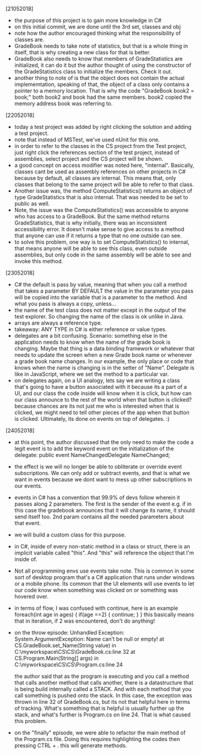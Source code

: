 [21052018]
- the purpose of this project is to gain more knowledge in C#
- on this initial commit, we are done until the 3rd set, classes and obj
- note how the author encouraged thinking what the responsibility of classes are. 
- GradeBook needs to take note of statistics, but that is a whole thing in itself, that is why creating a new class for that is better.
- GradeBook also needs to know that members of GradeStatistics are initialized, it can do it but the author thought of using the constructor of the GradeStatistics class to initialize the members. Check it out.
- another thing to note of is that the object does not contain the actual implememtation, speaking of that, the object of a class only contains a pointer to a memory location. That is why the code "GradeBook book2 = book;" both book2 and book had the same members. book2 copied the memory address book was referring to.

[22052018]
- today a test project was added by right clicking the solution and adding a test project.
- note that instead of MSTest, we've used nUnit for this one. 
- in order to refer to the classes in the CS project from the Test project, just right click the references section of the test project, instead of assemblies, select project and the CS project will be shown.
- a good concept on access modifier was noted here, "internal". Basically, classes cant be used as assembly references on other projects in C# because by default, all classes are internal. This means that, only classes that belong to the same project will be able to refer to that class.
- Another issue was, the method ComputeStatistics() returns an object of type GradeStatistics that is also internal. That was needed to be set to public as well. 
- Note, the issue was the ComputeStatistics() was accessible to anyone who has access to a GradeBook. But the same method returns GradeStatistics, that is why initially, there was an inconsistent accessibility error. It doesn't make sense to give access to a method that anyone can use if it returns a type that no one outside can see. 
- to solve this problem, one way is to set ComputeStatistics() to internal, that means anyone will be able to see this class, even outside assemblies, but only code in the same assembly will be able to see and invoke this method.

[23052018]
- C# the default is pass by value, meaning that when you call a method that takes a parameter BY DEFAULT the value in the parameter you pass will be copied into the variable that is a parameter to the method. And what you pass is always a copy, unless...
- the name of the test class does not matter except in the output of the test explorer. So changing the name of the class is ok unlike in Java.
- arrays are always a reference type.
- takeaway: ANY TYPE in C# is either reference or value types.
- delegates are a bit confusing. Scenario: something else in the application needs to know when the name of the grade book is changing. Maybe that thing is a data binding framework or whatever that needs to update the screen when a new Grade book name or whenever a grade book name changes. In our example, the only place or code that knows when the name is changing is in the setter of "Name". Delegate is like in JavaScript, where we set the method to a particular var. 
- on delegates again, on a UI analogy, lets say we are writing a class that's going to have a button associated with it because its a part of a UI, and our class the code inside will know when it is click, but how can our class announce to the rest of the world when that button is clicked? because chances are its not just me who is interested when that is clicked, we might need to tell other pieces of the app when that button is clicked. Ultimately, its done on events on top of delegates. :)

[24052018]
- at this point, the author discussed that the only need to make the code a legit event is to add the keyword event on the initialization of the delegate: public event NameChangedDelegate NameChanged;
- the effect is we will no longer be able to obliterate or override event subscriptions. We can only add or subtract events, and that is what we want in events because we dont want to mess up other subscriptions in our events.
- events in C# has a convention that 99.9% of devs follow wherein it passes along 2 parameters. The first is the sender of the event e.g. if in this case the gradebook announces that it will change its name, it should send itself too. 2nd param contains all the needed parameters about that event.
- we will build a custom class for this purpose.
- in C#, inside of every non-static method in a class or struct, there is an implicit variable called "this". And "this" will reference the object that I'm inside of. 
- Not all programming envs use events take note. This is common in some sort of desktop program that's a C# application that runs under windows or a mobile phone. Its common that the UI elements will use events to let our code know when something was clicked on or something was hovered over. 
- in terms of flow, I was confused with continue, here is an example
  foreach(int age in ages)
  {
     if(age ==2)
	 {
	    continue;
	 }
  }
  this basically means that in iteration, if 2 was encountered, don't do anything!
- on the throw episode:
  Unhandled Exception: System.ArgumentException: Name can't be null or empty!
   at CS.GradeBook.set_Name(String value) in C:\myworkspace\CS\CS\GradeBook.cs:line 32
   at CS.Program.Main(String[] args) in C:\myworkspace\CS\CS\Program.cs:line 24
  
  the author said that as the program is executing and you call a method that calls another method that calls another, there is a datastructure that is being build internally called a STACK. And with each method that you call something is pushed onto the stack. In this case, the exception was thrown in line 32 of GradeBook.cs, but its not that helpful here in terms of tracking. What's something that is helpful is usually further up the stack, and what's further is Program.cs on line 24. That is what caused this problem.
- on the "finally" episode, we were able to refactor the main method of the Program.cs file. Doing this requires highlighting the codes then pressing CTRL + .
  this will generate methods.